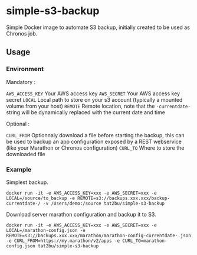 # simple-s3-backup
Simple Docker image to automate S3 backup, initially created to be used as Chronos job.

## Usage

### Environment

Mandatory :

`AWS_ACCESS_KEY` Your AWS access key
`AWS_SECRET` Your AWS access key secret
`LOCAL` Local path to store on your s3 account (typically a mounted volume from your host)
`REMOTE` Remote location, note that the `-currentdate-` string will be dynamically replaced with the current date and time

Optional :

`CURL_FROM` Optionnaly download a file before starting the backup, this can be used to backup an app configuration exposed by a REST webservice (like your Marathon or Chronos configuration)
`CURL_TO` Where to store the downloaded file

### Example

Simplest backup.

```docker run -it -e AWS_ACCESS_KEY=xxx -e AWS_SECRET=xxx -e LOCAL=/source/to_backup -e REMOTE=s3://backups.xxx.xxx/backup-currentdate-/ -v /Users/demo:/source tat2bu/simple-s3-backup```

Download server marathon configuration and backup it to S3.

```docker run -it -e AWS_ACCESS_KEY=xxx -e AWS_SECRET=xxx -e LOCAL=/marathon-config.json -e REMOTE=s3://backups.xxx.xxx/marathon/marathon-config-currentdate-.json -e CURL_FROM=https://my.marathon/v2/apps -e CURL_TO=marathon-config.json tat2bu/simple-s3-backup```